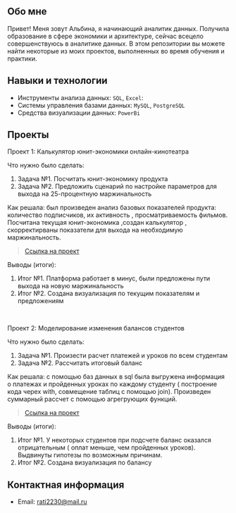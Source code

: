 ## Обо мне

Привет! Меня зовут Альбина, я начинающий аналитик данных. Получила образование в сфере экономики и архитектуре, сейчас всецело совершенствуюсь в аналитике данных. В этом репозитории вы можете найти некоторые из моих проектов, выполненных во время обучения и практики.

## Навыки и технологии
- Инструменты анализа данных: ``SQL``, ``Excel``:  
- Системы управления базами данных: ``MySQL``, ``PostgreSQL``
- Средства визуализации данных: ``PowerBi``

## Проекты

<p> Проект 1: Калькулятор юнит-экономики онлайн-кинотеатра</p>
<p>Что нужно было сделать:<p>
<ol>
  <li>Задача №1. Посчитать юнит-экономику продукта
  <li>Задача №2. Предложить сценарий по настройке параметров для выхода на 25-процентную маржинальность
</ol>

<p>Как решала: был произведен анализ базовых показателей продукта: количество подписчиков, их активность , просматриваемость фильмов. Посчитана текущая юнит-экономика ,создан калькулятор , скорректирваны показатели для выхода на необходимую маржинальность. 

> <a href="https://docs.google.com/spreadsheets/d/1T7AYIUdXRFF3M__yDRIHEVUFRUUpNlu_/edit?usp=sharing&ouid=101996438781827135324&rtpof=true&sd=true">Ссылка на проект</a>
 
 
<p>Выводы (итоги):<p>
<ol>
  <li>Итог №1. Платформа работает в минус, были предложены пути выхода на новую маржинальность
  <li>Итог №2. Создана визуализация по текущим показателям и предложениям
</ol>
<br> 

<p>Проект 2: Моделирование изменения балансов студентов</p> 
<p>Что нужно было сделать:<p>
<ol>
  <li>Задача №1. Произести расчет платежей и уроков по всем студентам
  <li>Задача №2. Рассчитать итоговый баланс
</ol>

<p>Как решала: с помощью баз данных в sql была выгружена информация о платежах и пройденных уроках по каждому студенту ( построение кода черех with, совмещение таблиц с помощью join). Произведен суммарный рассчет с помощью агрегрующих функций. 

> <a href="https://docs.google.com/spreadsheets/d/1tR0zhr3qz-yxAGrUlFO_ufIfmnsFmJCA/edit?usp=sharing&ouid=101996438781827135324&rtpof=true&sd=true">Ссылка на проект</a>

 
 <p>Выводы (итоги):<p>
<ol>
  <li>Итог №1. У некоторых студентов при подсчете баланс оказался отрицательным ( оплат меньше, чем пройденных уроков). Выдвинуты гипотезы по возможным причинам.
  <li>Итог №2. Создана визуализация по балансу
</ol>


## Контактная информация
- Email: rati2230@mail.ru
